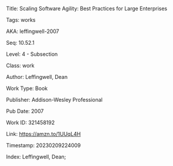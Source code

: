 Title:  Scaling Software Agility: Best Practices for Large Enterprises

Tags:   works

AKA:    leffingwell-2007

Seq:    10.52.1

Level:  4 - Subsection

Class:  work

Author: Leffingwell, Dean

Work Type: Book

Publisher: Addison-Wesley Professional

Pub Date: 2007

Work ID: 321458192

Link:   https://amzn.to/1UUqL4H

Timestamp: 20230209224009

Index:  Leffingwell, Dean; 
